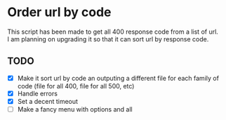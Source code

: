 # Order url by code

This script has been made to get all 400 response code from a list of url.  
I am planning on upgrading it so that it can sort url by response code.

## TODO

- [x] Make it sort url by code an outputing a different file for each family of code (file for all 400, file for all 500, etc)
- [x] Handle errors
- [x] Set a decent timeout
- [ ] Make a fancy menu with options and all
